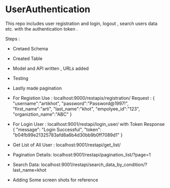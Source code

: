 # UserAuthentication
This repo includes user registration and login, logout , search users data etc. with the authentication token .

Steps :
- Cretaed Schema
- Created Table 
- Model and API written , URLs added 
- Testing 
- Lastly made pagination


- For Registion Use : localhost:9000/restapis/registration/
Request :
{
  "username":"artikhot",
  "password":"Password@1997!",
  "first_name":"arti",
  "last_name":"khot",
  "empolyee_id":"123",
  "organiztion_name":"ABC"
}

- For Login User : localhost:9001/restapi/login_user/  with Token 
Response 
  {
    "message": "Login Successful",
    "token": "b04fb99e21325783afd8a6b4d30bb9b0ff7089d1"
}


- Get List of All User : localhost:9001/restapi/get_list/

- Pagination Details: localhost:9001/restapi/pagination_list/?page=1

- Search Data: localhost:9001/restapi/search_data_by_condition/?last_name=khot


- Adding Some screen shots for reference 



